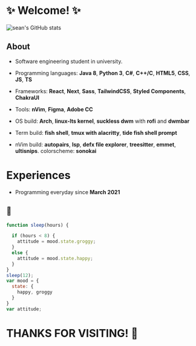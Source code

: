 # :sparkles: Welcome! :sparkles:

![sean's GitHub stats](https://github-readme-stats.vercel.app/api?username=szeanx&show_icons=true&theme=onedark)

## About

* Software engineering student in university.
* Programming languages: **Java 8**, **Python 3**, **C#**, **C++/C**, **HTML5**, **CSS**, **JS**, **TS**
* Frameworks: **React**, **Next**, **Sass**, **TailwindCSS**, **Styled Components**, **ChakraUI**
* Tools: **nVim**, **Figma**, **Adobe CC**

* OS build: **Arch**, **linux-lts kernel**, **suckless dwm** with **rofi** and **dwmbar**
* Term build: **fish shell**, **tmux with alacritty**, **tide fish shell prompt**
* nVim build: **autopairs**, **lsp**, **defx file explorer**, **treesitter**, **emmet**, **ultisnips**. colorscheme: **sonokai**

# Experiences

* Programming everyday since **March 2021**

## 🌊
```javascript
function sleep(hours) {

  if (hours < 8) {
    attitude = mood.state.groggy;
  }
  else {
    attitude = mood.state.happy;
  }
}
sleep(12);
var mood = {
  state: {
    happy, groggy
  }
}
var attitude;
```

# THANKS FOR VISITING! 🌌
